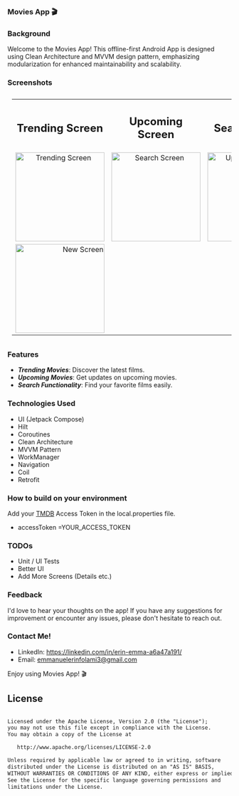 ### Movies App 🎬



### Background

Welcome to the Movies App! This offline-first Android App is designed using Clean Architecture and MVVM design pattern, emphasizing modularization for enhanced maintainability and scalability.


### Screenshots

<table style="padding:10px">
	<tr>
		<td align="center">
			<h2>Trending Screen</h2>
		</td>
		<td align="center">
			<h2>Upcoming Screen</h2>
		</td>
  <td align="center">
			<h2>Search Screen</h2>
		</td>
  	</tr>
	<tr>
    	<td align="center">
			<img src="https://github.com/user-attachments/assets/a3ed0cf4-9e48-449b-9e66-4b0bd1150ec1" alt="Trending Screen" width="200"/>
    	</td>
		<td align="center">
			<img src="https://github.com/user-attachments/assets/59e53f9c-4131-44b3-ad0e-5208970ef0a8" alt="Search Screen" width="200"/>
    	</td>
  <td align="center">
			<img src="https://github.com/user-attachments/assets/c6417e50-da5a-4e62-a7a0-526620d7efbe" alt="Upcoming Screen" width="200"/>
    	</td>
  	</tr>
      <tr>
        <td align="end">
            <img src="https://github.com/user-attachments/assets/7c01a112-3588-4ae3-ab91-4cac0b8cfa6a" alt="New Screen" width="200"/>
        </td>
    </tr>
</table>


### Features
- ***Trending Movies***: Discover the latest films.  
- ***Upcoming Movies***: Get updates on upcoming movies.  
- ***Search Functionality***: Find your favorite films easily.


### Technologies Used

* UI (Jetpack Compose)
* Hilt
* Coroutines
* Clean Architecture
* MVVM Pattern
* WorkManager
* Navigation
* Coil
* Retrofit




### How to build on your environment
Add your [TMDB](https://developers.themoviedb.org/3/getting-started/introduction) Access Token in the local.properties file.

- accessToken =YOUR_ACCESS_TOKEN




### TODOs
- Unit / UI Tests
- Better UI
- Add More Screens (Details etc.)


### Feedback
I'd love to hear your thoughts on the app! If you have any suggestions for improvement or encounter any issues, please don't hesitate to reach out.



### Contact Me!
* LinkedIn: https://linkedin.com/in/erin-emma-a6a47a191/
* Email: emmanuelerinfolami3@gmail.com

Enjoy using Movies App! 🎬


## License

```xml

Licensed under the Apache License, Version 2.0 (the "License");
you may not use this file except in compliance with the License.
You may obtain a copy of the License at

   http://www.apache.org/licenses/LICENSE-2.0

Unless required by applicable law or agreed to in writing, software
distributed under the License is distributed on an "AS IS" BASIS,
WITHOUT WARRANTIES OR CONDITIONS OF ANY KIND, either express or implied.
See the License for the specific language governing permissions and
limitations under the License.
```
